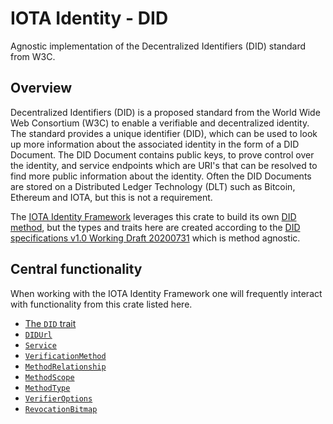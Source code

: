 IOTA Identity - DID
=== 

Agnostic implementation of the Decentralized Identifiers (DID) standard from W3C.

## Overview 
Decentralized Identifiers (DID) is a proposed standard from the World Wide Web Consortium (W3C) to enable a
verifiable and decentralized identity. The standard provides a unique identifier (DID), which can be used to look up
more information about the associated identity in the form of a DID Document. The DID Document contains public keys,
to prove control over the identity, and service endpoints which are URI's that can be resolved to find more public
information about the identity. Often the DID Documents are stored on a Distributed Ledger Technology (DLT) such as
Bitcoin, Ethereum and IOTA, but this is not a requirement.

The [IOTA Identity Framework](https://wiki.iota.org/identity.rs/introduction) leverages this crate to build its own [DID method](https://www.w3.org/TR/2020/WD-did-core-20200731/#dfn-did-methods), but the types and traits here are created according to the [DID specifications v1.0 Working Draft 20200731](https://www.w3.org/TR/2020/WD-did-core-20200731/) which is method agnostic. 

## Central functionality 
When working with the IOTA Identity Framework one will frequently interact with functionality from this crate listed here. 

- [The `DID` trait](crate::did::DID)
- [`DIDUrl`](crate::did::DIDUrl)
- [`Service`](crate::service::Service)
- [`VerificationMethod`](crate::verification::VerificationMethod)
- [`MethodRelationship`](crate::verification::MethodRelationship)
- [`MethodScope`](crate::verification::MethodScope)
- [`MethodType`](crate::verification::MethodType)
- [`VerifierOptions`](crate::verifiable::VerifierOptions)
- [`RevocationBitmap`](crate::revocation::RevocationBitmap)